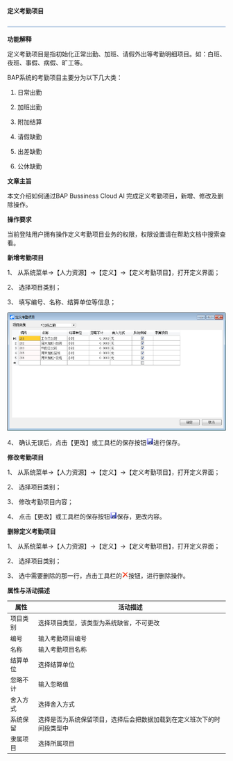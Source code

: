 **定义考勤项目**

![img](zsk_rlzy_dy/common/headLine.png) 

**功能解释**

定义考勤项目是指初始化正常出勤、加班、请假外出等考勤明细项目。如：白班、夜班、事假、病假、旷工等。

BAP系统的考勤项目主要分为以下几大类：

1. 日常出勤

2. 加班出勤

3. 附加结算

4. 请假缺勤

5. 出差缺勤

6. 公休缺勤

 

**文章主旨**

本文介绍如何通过BAP Bussiness Cloud AI 完成定义考勤项目，新增、修改及删除操作。

**操作要求**

当前登陆用户拥有操作定义考勤项目业务的权限，权限设置请在帮助文档中搜索查看。

**新增考勤项目**

1、 从系统菜单->【人力资源】->【定义】->【定义考勤项目】，打开定义界面；

2、 选择项目类别；

3、 填写编号、名称、结算单位等信息；

![img](zsk_rlzy_dy/5.1.png)

4、 确认无误后，点击【更改】或工具栏的保存按钮![img](zsk_rlzy_dy/common/保存.png)进行保存。

**修改考勤项目**

1、 从系统菜单->【人力资源】->【定义】->【定义考勤项目】，打开定义界面；

2、 选择项目类别；

3、 修改考勤项目内容；

4、 点击【更改】或工具栏的保存按钮![img](zsk_rlzy_dy/common/保存.png)保存，更改内容。

**删除定义考勤项目**

1、 从系统菜单->【人力资源】->【定义】->【定义考勤项目】，打开定义界面；

2、 选择项目类别；

3、 选中需要删除的那一行，点击工具栏的![img](zsk_rlzy_dy/common/删除.png)按钮，进行删除操作。

**属性与活动描述**

| **属性** | **活动描述**                                                 |
| -------- | ------------------------------------------------------------ |
| 项目类别 | 选择项目类型，该类型为系统缺省，不可更改                     |
| 编号     | 输入考勤项目编号                                             |
| 名称     | 输入考勤项目名称                                             |
| 结算单位 | 选择结算单位                                                 |
| 忽略不计 | 输入忽略值                                                   |
| 舍入方式 | 选择舍入方式                                                 |
| 系统保留 | 选择是否为系统保留项目，选择后会把数据加载到在定义班次下的时间段类型中 |
| 隶属项目 | 选择所属项目                                                 |

 